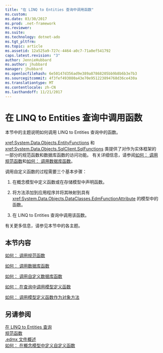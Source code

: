 ```yaml
---
title: "在 LINQ to Entities 查询中调用函数"
ms.custom: 
ms.date: 03/30/2017
ms.prod: .net-framework
ms.reviewer: 
ms.suite: 
ms.technology: dotnet-ado
ms.tgt_pltfrm: 
ms.topic: article
ms.assetid: 12a525a9-727c-4464-a0c7-71a0ef541792
caps.latest.revision: "3"
author: JennieHubbard
ms.author: jhubbard
manager: jhubbard
ms.openlocfilehash: 6e50147d356ad9e389a87868205bb9b8b6b3e7b3
ms.sourcegitcommit: 4f3fef493080a43e70e951223894768d36ce430a
ms.translationtype: MT
ms.contentlocale: zh-CN
ms.lasthandoff: 11/21/2017
---
```

# <a name="calling-functions-in-linq-to-entities-queries"></a>在 LINQ to Entities 查询中调用函数
本节中的主题说明如何调用 LINQ to Entities 查询中的函数。  
  
 <xref:System.Data.Objects.EntityFunctions> 和 <xref:System.Data.Objects.SqlClient.SqlFunctions> 类提供了对作为实体框架的一部分的规范函数和数据库函数的访问功能。 有关详细信息，请参阅[如何： 调用规范函数](../../../../../../docs/framework/data/adonet/ef/language-reference/how-to-call-canonical-functions.md)和[如何： 调用数据库函数](../../../../../../docs/framework/data/adonet/ef/language-reference/how-to-call-database-functions.md)。  
  
 调用自定义函数的过程需要三个基本步骤：  
  
1.  在概念模型中定义函数或在存储模型中声明函数。  
  
2.  将方法添加到应用程序并将其映射到具有 <xref:System.Data.Objects.DataClasses.EdmFunctionAttribute> 的模型中的函数。  
  
3.  在 LINQ to Entities 查询中调用该函数。  
  
 有关更多信息，请参见本节中的各主题。  
  
## <a name="in-this-section"></a>本节内容  
 [如何： 调用规范函数](../../../../../../docs/framework/data/adonet/ef/language-reference/how-to-call-canonical-functions.md)  
  
 [如何： 调用数据库函数](../../../../../../docs/framework/data/adonet/ef/language-reference/how-to-call-database-functions.md)  
  
 [如何： 调用自定义数据库函数](../../../../../../docs/framework/data/adonet/ef/language-reference/how-to-call-custom-database-functions.md)  
  
 [如何： 在查询中调用模型定义函数](../../../../../../docs/framework/data/adonet/ef/language-reference/how-to-call-model-defined-functions-in-queries.md)  
  
 [如何： 调用模型定义函数作为对象方法](../../../../../../docs/framework/data/adonet/ef/language-reference/how-to-call-model-defined-functions-as-object-methods.md)  
  
## <a name="see-also"></a>另请参阅  
 [在 LINQ to Entities 查询](../../../../../../docs/framework/data/adonet/ef/language-reference/queries-in-linq-to-entities.md)  
 [规范函数](../../../../../../docs/framework/data/adonet/ef/language-reference/canonical-functions.md)  
 [.edmx 文件概述](http://msdn.microsoft.com/en-us/f4c8e7ce-1db6-417e-9759-15f8b55155d4)  
 [如何： 在概念模型中定义自定义函数](http://msdn.microsoft.com/en-us/0dad7b8b-58f6-4271-b238-f34810d68e5f)
